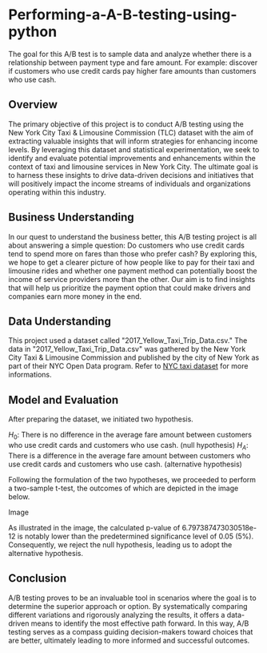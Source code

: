 # Performing-a-A-B-testing-using-python
The goal for this A/B test is to sample data and analyze whether there is a relationship between payment type and fare amount. For example: discover if customers who use credit cards pay higher fare amounts than customers who use cash.

## Overview 

The primary objective of this project is to conduct A/B testing using the New York City Taxi & Limousine Commission (TLC) dataset with the aim of extracting valuable insights that will inform strategies for enhancing income levels. By leveraging this dataset and statistical experimentation, we seek to identify and evaluate potential improvements and enhancements within the context of taxi and limousine services in New York City. The ultimate goal is to harness these insights to drive data-driven decisions and initiatives that will positively impact the income streams of individuals and organizations operating within this industry.

## Business Understanding 

In our quest to understand the business better, this A/B testing project is all about answering a simple question: Do customers who use credit cards tend to spend more on fares than those who prefer cash? By exploring this, we hope to get a clearer picture of how people like to pay for their taxi and limousine rides and whether one payment method can potentially boost the income of service providers more than the other. Our aim is to find insights that will help us prioritize the payment option that could make drivers and companies earn more money in the end.

## Data Understanding

This project used a dataset called "2017_Yellow_Taxi_Trip_Data.csv."
The data in "2017_Yellow_Taxi_Trip_Data.csv" was gathered by the New York City Taxi & Limousine Commission and published by the city of New York as part of their NYC Open Data program.
Refer to [NYC taxi dataset](https://data.cityofnewyork.us/Transportation/2017-Yellow-Taxi-Trip-Data/biws-g3hs) for more informations.

## Model and Evaluation

After preparing the dataset, we initiated two hypothesis.

$H_0$: There is no difference in the average fare amount between customers who use credit cards and customers who use cash. (null hypothesis)
$H_A$: There is a difference in the average fare amount between customers who use credit cards and customers who use cash. (alternative hypothesis)

Following the formulation of the two hypotheses, we proceeded to perform a two-sample t-test, the outcomes of which are depicted in the image below.

Image

As illustrated in the image, the calculated p-value of 6.797387473030518e-12 is notably lower than the predetermined significance level of 0.05 (5%). Consequently, we reject the null hypothesis, leading us to adopt the alternative hypothesis.

## Conclusion


A/B testing proves to be an invaluable tool in scenarios where the goal is to determine the superior approach or option. By systematically comparing different variations and rigorously analyzing the results, it offers a data-driven means to identify the most effective path forward. In this way, A/B testing serves as a compass guiding decision-makers toward choices that are better, ultimately leading to more informed and successful outcomes.
